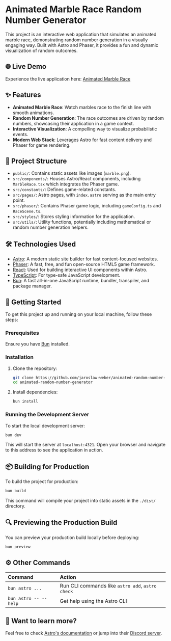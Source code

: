 # Animated Marble Race Random Number Generator

This project is an interactive web application that simulates an animated marble race, demonstrating random number generation in a visually engaging way. Built with Astro and Phaser, it provides a fun and dynamic visualization of random outcomes.

## 🌐 Live Demo

Experience the live application here: [Animated Marble Race](https://jaroslaw-weber.github.io/animated-random-number-generator/)

## ✨ Features

*   **Animated Marble Race**: Watch marbles race to the finish line with smooth animations.
*   **Random Number Generation**: The race outcomes are driven by random numbers, showcasing their application in a game context.
*   **Interactive Visualization**: A compelling way to visualize probabilistic events.
*   **Modern Web Stack**: Leverages Astro for fast content delivery and Phaser for game rendering.

## 🚀 Project Structure

*   `public/`: Contains static assets like images (`marble.png`).
*   `src/components/`: Houses Astro/React components, including `MarbleRace.tsx` which integrates the Phaser game.
*   `src/constants/`: Defines game-related constants.
*   `src/pages/`: Astro pages, with `index.astro` serving as the main entry point.
*   `src/phaser/`: Contains Phaser game logic, including `gameConfig.ts` and `RaceScene.ts`.
*   `src/styles/`: Stores styling information for the application.
*   `src/utils/`: Utility functions, potentially including mathematical or random number generation helpers.

## 🛠️ Technologies Used

*   [Astro](https://astro.build/): A modern static site builder for fast content-focused websites.
*   [Phaser](https://phaser.io/): A fast, free, and fun open-source HTML5 game framework.
*   [React](https://react.dev/): Used for building interactive UI components within Astro.
*   [TypeScript](https://www.typescriptlang.org/): For type-safe JavaScript development.
*   [Bun](https://bun.sh/): A fast all-in-one JavaScript runtime, bundler, transpiler, and package manager.

## 🏁 Getting Started

To get this project up and running on your local machine, follow these steps:

### Prerequisites

Ensure you have [Bun](https://bun.sh/docs/installation) installed.

### Installation

1.  Clone the repository:
    ```sh
    git clone https://github.com/jaroslaw-weber/animated-random-number-generator.git
    cd animated-random-number-generator
    ```
2.  Install dependencies:
    ```sh
    bun install
    ```

### Running the Development Server

To start the local development server:

```sh
bun dev
```

This will start the server at `localhost:4321`. Open your browser and navigate to this address to see the application in action.

## 📦 Building for Production

To build the project for production:

```sh
bun build
```

This command will compile your project into static assets in the `./dist/` directory.

## 🔍 Previewing the Production Build

You can preview your production build locally before deploying:

```sh
bun preview
```

## ⚙️ Other Commands

| Command                   | Action                                           |
| :------------------------ | :----------------------------------------------- |
| `bun astro ...`       | Run CLI commands like `astro add`, `astro check` |
| `bun astro -- --help` | Get help using the Astro CLI                     |

## 👀 Want to learn more?

Feel free to check [Astro's documentation](https://docs.astro.build) or jump into their [Discord server](https://astro.build/chat).
